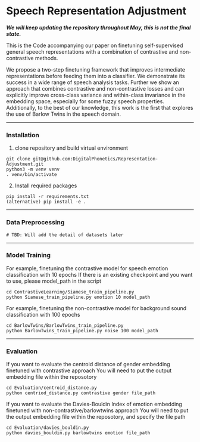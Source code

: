 # Speech Representation Adjustment
****_We will keep updating the repository throughout May, this is not the final state._****

This is the Code accompanying our paper on finetuning self-supervised general speech representations with a combination of contrastive and non-contrastive methods.

We propose a two-step finetuning framework that improves intermediate representations
before feeding them into a classifier. We demonstrate its success in a wide range of speech
analysis tasks. Further we show an approach that combines contrastive and non-contrastive losses
and can explicitly improve cross-class variance and within-class invariance in the embedding space, especially for
some fuzzy speech properties. Additionally, to the best of our knowledge, this work is the first that explores the use of Barlow Twins
in the speech domain.

---
### Installation
1. clone repository and build virtual environment
```
git clone git@github.com:DigitalPhonetics/Representation-Adjustment.git
python3 -m venv venv
. venv/bin/activate
```

2. Install required packages
```
pip install -r requirements.txt
(alternative) pip install -e .
```
---

### Data Preprocessing 
```
# TBD: Will add the detail of datasets later
```
---
### Model Training
For example, finetuning the contrastive model for speech emotion classification with 10 epochs
If there is an existing checkpoint and you want to use, please model_path in the script
```
cd ContrastiveLearning/Siamese_train_pipeline.py
python Siamese_train_pipeline.py emotion 10 model_path
```

For example, finetuning the non-contrastive model for background sound classification with 100 epochs
```
cd BarlowTwins/BarlowTwins_train_pipeline.py
python BarlowTwins_train_pipeline.py noise 100 model_path
```

---
### Evaluation

If you want to evaluate the centroid distance of gender embedding finetuned with contrastive approach
You will need to put the output embedding file within the reposotory 
```
cd Evaluation/centroid_distance.py
python centriod_distance.py contrastive gender file_path
```

If you want to evaluate the Davies-Bouldin Index of emotion embedding finetuned with non-contrastive/barlowtwins approach
You will need to put the output embedding file within the reposotory, and specify the file path
```
cd Evaluation/davies_bouldin.py
python davies_bouldin.py barlowtwins emotion file_path
```
